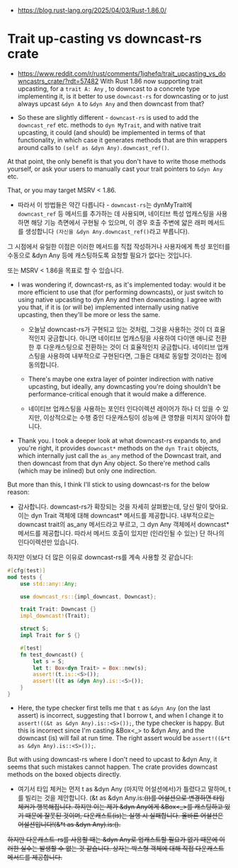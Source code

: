 - https://blog.rust-lang.org/2025/04/03/Rust-1.86.0/

# Trait up-casting vs downcast-rs crate
- https://www.reddit.com/r/rust/comments/1jqhefq/trait_upcasting_vs_downcastrs_crate/?rdt=57482
With Rust 1.86 now supporting trait upcasting, for a `trait A: Any` , to downcast to a concrete type implementing it, is it better to use `downcast-rs` for downcasting or to just always upcast `&dyn A` to `&dyn Any` and then downcast from that?

- So these are slightly different - `downcast-rs` is used to add the `downcast_ref` etc. methods to `dyn MyTrait`, and with native trait upcasting, it could (and should) be implemented in terms of that functionality, in which case it generates methods that are thin wrappers around calls to `(self as &dyn Any).downcast_ref()`.

At that point, the only benefit is that you don't have to write those methods yourself, or ask your users to manually cast your trait pointers to `&dyn Any` etc.

That, or you may target MSRV < 1.86.
  - 따라서 이 방법들은 약간 다릅니다 - `downcast-rs`는 dynMyTrait에 `downcast_ref` 등 메서드를 추가하는 데 사용되며, 네이티브 특성 업캐스팅을 사용하면 해당 기능 측면에서 구현될 수 있으며, 이 경우 호출 주변에 얇은 래퍼 메서드를 생성합니다 `(자신을 &dyn Any.downcast_ref()`라고 부릅니다).

그 시점에서 유일한 이점은 이러한 메서드를 직접 작성하거나 사용자에게 특성 포인터를 수동으로 &dyn Any 등에 캐스팅하도록 요청할 필요가 없다는 것입니다.

또는 MSRV < 1.86을 목표로 할 수 있습니다.

- I was wondering if, downcast-rs, as it's implemented today: would it be more efficient to use that (for performing downcasts), or just switch to using native upcasting to dyn Any and then downcasting. I agree with you that, if it is (or will be) implemented internally using native upcasting, then they'll be more or less the same.
  - 오늘날 downcast-rs가 구현되고 있는 것처럼, 그것을 사용하는 것이 더 효율적인지 궁금합니다. 아니면 네이티브 업캐스팅을 사용하여 다이앤 애니로 전환한 후 다운캐스팅으로 전환하는 것이 더 효율적인지 궁금합니다. 네이티브 업캐스팅을 사용하여 내부적으로 구현된다면, 그들은 대체로 동일할 것이라는 점에 동의합니다.
 
  - There's maybe one extra layer of pointer indirection with native upcasting, but ideally, any downcasting you're doing shouldn't be performance-critical enough that it would make a difference.
  - 네이티브 업캐스팅을 사용하는 포인터 인다이렉션 레이어가 하나 더 있을 수 있지만, 이상적으로는 수행 중인 다운캐스팅이 성능에 큰 영향을 미치지 않아야 합니다.
-  Thank you. I took a deeper look at what downcast-rs expands to, and you're right, it provides `downcast*` methods on the `dyn Trait` objects, which internally just call the `as_any` method of the Downcast trait, and then downcast from that dyn Any object. So there're method calls (which may be inlined) but only one indirection.

But more than this, I think I'll stick to using downcast-rs for the below reason: 
  - 감사합니다. downcast-rs가 확장되는 것을 자세히 살펴봤는데, 당신 말이 맞아요. 이는 dyn Trait 객체에 대해 downcast* 메서드를 제공합니다. 내부적으로는 downcast trait의 as_any 메서드라고 부르고, 그 dyn Any 객체에서 downcast* 메서드를 제공합니다. 따라서 메서드 호출이 있지만 (인라인될 수 있는) 단 하나의 인다이렉션만 있습니다.

하지만 이보다 더 많은 이유로 downcast-rs를 계속 사용할 것 같습니다:

```rs
#[cfg(test)]
mod tests {
    use std::any::Any;

    use downcast_rs::{impl_downcast, Downcast};

    trait Trait: Downcast {}
    impl_downcast!(Trait);

    struct S;
    impl Trait for S {}

    #[test]
    fn test_downcast() {
        let s = S;
        let t: Box<dyn Trait> = Box::new(s);
        assert!(t.is::<S>());
        assert!((t as &dyn Any).is::<S>());
    }
}
```

-  Here, the type checker first tells me that `t` as `&dyn Any` (on the last assert) is incorrect, suggesting that I borrow t, and when I change it to `assert!((&t as &dyn Any).is::<S>());`, the type checker is happy. But this is incorrect since I'm casting &Box<_> to &dyn Any, and the downcast (is) will fail at run time. The right assert would be `assert!((&*t as &dyn Any).is::<S>());`.

But with using downcast-rs where I don't need to upcast to &dyn Any, it seems that such mistakes cannot happen. The crate provides downcast methods on the boxed objects directly. 
  - 여기서 타입 체커는 먼저 t as &dyn Any (마지막 어설션에서)가 틀렸다고 말하며, t를 빌리는 것을 제안합니다. (&t as &dyn Any.is:<S>())를 어설션으로 변경하면 타입 체커가 행복해집니다. 하지만 이는 제가 &dyn Any에게 &Box<_>를 캐스팅하고 있기 때문에 잘못된 것이며, 다운캐스트(is)는 실행 시 실패합니다. 올바른 어설션은 어설션입니다!(&*t as &dyn Any).is:<S>().

하지만 다운캐스트-rs를 사용할 때는 &dyn Any로 업캐스트할 필요가 없기 때문에 이러한 실수는 발생할 수 없는 것 같습니다. 상자는 박스형 객체에 대해 직접 다운캐스트 메서드를 제공합니다.
